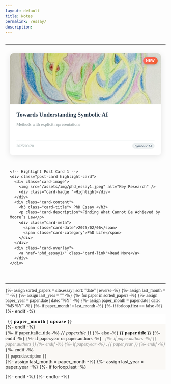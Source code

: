 ```yaml
---
layout: default
title: Notes
permalink: /essay/
description: 
---
```


<h2> </h2>

<hr>

<!-- Featured Posts Cards Section -->
<div class="featured-posts">
  <div class="featured-grid">
    <!-- New Post Card -->
    <div class="post-card new-card">
      <div class="card-image">
        <img src="/assets/img/modeling_love.jpeg" alt="Latest Research" />
        <div class="card-badge">NEW</div>
      </div>
      <div class="card-content">
        <h3 class="card-title">Towards Understanding Symbolic AI </h3>
        <p class="card-description">Methods with explicit representations</p>
        <div class="card-meta">
          <span class="card-date">2025/09/20</span>
          <span class="card-category">Symbolic AI</span>
        </div>
      </div>
      <div class="card-overlay">
        <a href="symbolic_ai" class="card-link">Read More</a>
      </div>
    </div>

    <!-- Highlight Post Card 1 -->
    <div class="post-card highlight-card">
      <div class="card-image">
        <img src="/assets/img/phd_essay1.jpeg" alt="Key Research" />
        <div class="card-badge ">Highlight</div>
      </div>
      <div class="card-content">
        <h3 class="card-title"> PhD Essay </h3>
        <p class="card-description">Finding What Cannot Be Achieved by Moore’s Law</p>
        <div class="card-meta">
          <span class="card-date">2025/02/06</span>
          <span class="card-category">PhD Life</span>
        </div>
      </div>
      <div class="card-overlay">
        <a href="phd_essay1/" class="card-link">Read More</a>
      </div>
    </div>

  </div>
</div>

<hr>

<div class="research-articles">
  {%- assign sorted_papers = site.essay | sort: "date" | reverse -%}
  {%- assign last_month = "" -%}
  {%- assign last_year = "" -%}
  {%- for paper in sorted_papers -%}
    {%- assign paper_year = paper.date | date: "%Y" -%}
    {%- assign paper_month = paper.date | date: "%B %Y" -%}
    {%- if paper_month != last_month -%}
      {%- if forloop.first == false -%}
        </div>
      {%- endif -%}
      <div class="month-section">
        <div class="month-header">{{ paper_month | upcase }}</div>
    {%- endif -%}
    <a class="paper-link-block" href="{%- if paper.redirect -%}{{ paper.redirect }}{%- elsif paper.url -%}{{ paper.url | relative_url }}{%- else -%}#{%- endif -%}" style="text-decoration:none;color:inherit;">
      <div class="paper-list-item{% if paper.highlight %} highlight{% endif %}" {% if paper.background_color %}style="background-color: {{ paper.background_color }};"{% endif %}>
        <div class="paper-title">
          {%- if paper.italic_title -%}
            <em>{{ paper.title }}</em>
          {%- else -%}
            <strong>{{ paper.title }}</strong>
          {%- endif -%}
          {%- if paper.year or paper.authors -%}
            <span class="paper-authors">
              {%- if paper.authors -%}
                {{ paper.authors }}
              {%- endif -%}
              {%- if paper.year -%}
                , {{ paper.year }}
              {%- endif -%}
            </span>
          {%- endif -%}
        </div>
        <div class="paper-desc">{{ paper.description }}</div>
      </div>
    </a>
    {%- assign last_month = paper_month -%}
    {%- assign last_year = paper_year -%}
    {%- if forloop.last -%}
      </div>
    {%- endif -%}
  {%- endfor -%}

</div>

<style>
/* Featured Posts Cards Styles */
.featured-posts {
  max-width: 1200px;
  margin: 2em auto;
  padding: 0 1em;
}

.featured-grid {
  display: grid;
  grid-template-columns: repeat(auto-fit, minmax(300px, 1fr));
  gap: 2em;
  margin-bottom: 3em;
}

.post-card {
  position: relative;
  background: #ffffff;
  border-radius: 12px;
  box-shadow: 0 4px 20px rgba(0, 0, 0, 0.1);
  overflow: hidden;
  transition: all 0.3s ease;
  height: 320px;
  display: flex;
  flex-direction: column;
}

.post-card:hover {
  transform: translateY(-8px);
  box-shadow: 0 8px 30px rgba(0, 0, 0, 0.15);
}

.card-image {
  position: relative;
  height: 160px;
  overflow: hidden;
}

.card-image img {
  width: 100%;
  height: 100%;
  object-fit: cover;
  transition: transform 0.3s ease;
}

.post-card:hover .card-image img {
  transform: scale(1.05);
}

.card-badge {
  position: absolute;
  top: 1em;
  right: 1em;
  background: linear-gradient(135deg, #667eea 0%, #764ba2 100%);
  color: white;
  padding: 0.4em 0.8em;
  border-radius: 20px;
  font-size: 0.8em;
  font-weight: 600;
  letter-spacing: 0.5px;
  z-index: 2;
  box-shadow: 0 2px 10px rgba(0, 0, 0, 0.2);
}

.new-card .card-badge {
  background: linear-gradient(135deg, #ff6b6b 0%, #ee5a24 100%);
}

.highlight-card .card-badge {
  background: linear-gradient(135deg, #4ecdc4 0%, #44a08d 100%);
}

.card-content {
  padding: 1.5em;
  flex-grow: 1;
  display: flex;
  flex-direction: column;
  background: white;
  position: relative;
  z-index: 1;
}

.card-title {
  font-family: 'Times New Roman', serif;
  font-size: 1.3em;
  font-weight: bold;
  margin: 0 0 0.5em 0;
  color: #2c3e50;
  line-height: 1.3;
}

.card-description {
  font-family: 'Times New Roman', serif;
  color: #7f8c8d;
  font-size: 0.95em;
  line-height: 1.5;
  margin: 0 0 1em 0;
  flex-grow: 1;
}

.card-meta {
  display: flex;
  justify-content: space-between;
  align-items: center;
  margin-top: auto;
  padding-top: 0.5em;
  border-top: 1px solid #ecf0f1;
}

.card-date {
  font-family: 'Times New Roman', serif;
  color: #95a5a6;
  font-size: 0.85em;
  font-weight: 500;
}

.card-category {
  font-family: 'Times New Roman', serif;
  background: #ecf0f1;
  color: #34495e;
  padding: 0.3em 0.8em;
  border-radius: 15px;
  font-size: 0.75em;
  font-weight: 500;
}

.card-overlay {
  position: absolute;
  bottom: 0;
  left: 0;
  right: 0;
  background: linear-gradient(transparent, rgba(0, 0, 0, 0.8));
  padding: 2em 1.5em 1.5em;
  opacity: 0;
  transition: opacity 0.3s ease;
  z-index: 3;
}

.post-card:hover .card-overlay {
  opacity: 1;
}

.card-link {
  color: white;
  text-decoration: none;
  font-family: 'Times New Roman', serif;
  font-weight: 600;
  font-size: 0.9em;
  display: inline-block;
  padding: 0.5em 1em;
  background: rgba(255, 255, 255, 0.2);
  border-radius: 20px;
  transition: background 0.3s ease;
}

.card-link:hover {
  background: rgba(255, 255, 255, 0.3);
  color: white;
}

/* Responsive Design */
@media (max-width: 768px) {
  .featured-grid {
    grid-template-columns: 1fr;
    gap: 1.5em;
  }
  
  .post-card {
    height: 300px;
  }
  
  .card-image {
    height: 140px;
  }
  
  .card-content {
    padding: 1.2em;
  }
  
  .card-title {
    font-size: 1.2em;
  }
}

.research-articles {
  max-width: 800px;
  margin: 0 auto;
  font-family: 'Times New Roman', serif;
}
.month-header {
  font-family: 'Times New Roman', serif;
  font-weight: bold;
  font-size: 1.1em;
  /* margin-top: 2em; */
  /* margin-bottom: 0.5em; */
  /* border-top: 2px solid #aaa; */
  padding-top: 1em;
  letter-spacing: 1px;
  padding-left: 0.5em;
  background:#ffffff;
}
.month-section {
  background: #faf8f5;
  /* border: 1px solid #e0e0e0; */
  margin-bottom: 1em;
  border-radius: 0px;
  /* padding: 1em 1.5em 0em 0em; */
  padding-left: 0em;
}
.paper-list-item {
  font-family: 'Times New Roman', serif;
  border-top: 1px solid #aaa;
  border-bottom: 1px solid #aaa;
  padding-left: 0.5em;
  padding-bottom: 0.5em;
  background-color: rgb(250, 250, 250);
}
.paper-list-item:last-child {
  border-bottom: none;
}
.paper-title {
  font-family: 'Times New Roman', serif;
  font-size: 1.1em;
  margin-bottom: 0.2em;
}
.paper-title em, .paper-title strong {
  font-family: 'Times New Roman', serif;
  font-size: 1.0em;
}
.paper-authors {
  font-style: italic;
  color: #888;
  margin-left: 0.5em;
  font-size: 0.95em;
}
.paper-desc {
  font-family: 'Times New Roman', serif;
  color: #333;
  font-size: 1em;
  margin-top: 0.2em;
}
.highlight {
  background: #f5ecd7;
  border-left: 4px solid #bfa14a;
  padding-left: 1em;
}
</style>
  